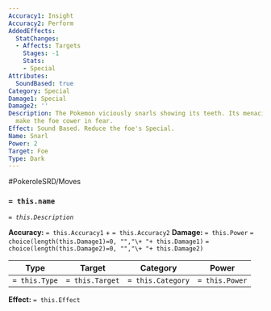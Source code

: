 ```yaml
---
Accuracy1: Insight
Accuracy2: Perform
AddedEffects:
  StatChanges:
  - Affects: Targets
    Stages: -1
    Stats:
    - Special
Attributes:
  SoundBased: true
Category: Special
Damage1: Special
Damage2: ''
Description: The Pokemon viciously snarls showing its teeth. Its menacing look will
  make the foe cower in fear.
Effect: Sound Based. Reduce the foe's Special.
Name: Snarl
Power: 2
Target: Foe
Type: Dark
---
```


#PokeroleSRD/Moves

### `= this.name`
*`= this.Description`*

**Accuracy:** `= this.Accuracy1` + `= this.Accuracy2`
**Damage:** `= this.Power` `= choice(length(this.Damage1)=0, "","\+ "+ this.Damage1)` `= choice(length(this.Damage2)=0, "","\+ "+ this.Damage2)`

| Type          | Target          | Category          | Power          |
| ------------- | --------------- | ----------------  | -------------- |
| `= this.Type` | `= this.Target` | `= this.Category` | `= this.Power` | 

**Effect:** `= this.Effect`